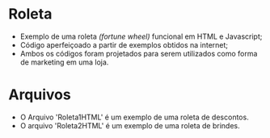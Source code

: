# Roleta
- Exemplo de uma roleta *(fortune wheel)* funcional em HTML e Javascript;
- Código aperfeiçoado a partir de exemplos obtidos na internet;
- Ambos os códigos foram projetados para serem utilizados como forma de marketing em uma loja.

# Arquivos
- O Arquivo 'Roleta1HTML' é um exemplo de uma roleta de descontos.
- O arquivo 'Roleta2HTML' é um exemplo de uma roleta de brindes.
